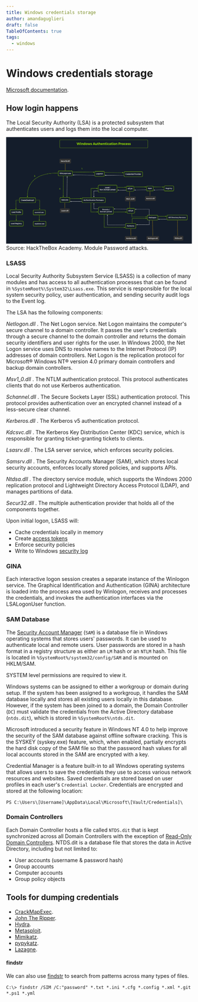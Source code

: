 ```yaml
---
title: Windows credentials storage
author: amandaguglieri
draft: false
TableOfContents: true
tags:
  - windows
---
```



# Windows credentials storage

[Microsoft documentation](https://learn.microsoft.com/en-us/windows-server/security/windows-authentication/credentials-processes-in-windows-authentication).

## How login happens

The Local Security Authority (LSA) is a protected subsystem that authenticates users and logs them into the local computer.

![Credential storage at windows](img/credential-storage.png)
Source: HackTheBox Academy. Module Password attacks.

### LSASS

Local Security Authority Subsystem Service (LSASS) is a collection of many modules and has access to all authentication processes that can be found in `%SystemRoot%\System32\Lsass.exe`. This service is responsible for the local system security policy, user authentication, and sending security audit logs to the Event log.

The LSA has the following components:

_Netlogon.dll_ . The Net Logon service. Net Logon maintains the computer's secure channel to a domain controller. It passes the user's credentials through a secure channel to the domain controller and returns the domain security identifiers and user rights for the user. In Windows 2000, the Net Logon service uses DNS to resolve names to the Internet Protocol (IP) addresses of domain controllers. Net Logon is the replication protocol for Microsoft® Windows NT® version 4.0 primary domain controllers and backup domain controllers.

_Msv1_0.dll_ . The NTLM authentication protocol. This protocol authenticates clients that do not use Kerberos authentication.

_Schannel.dll_ . The Secure Sockets Layer (SSL) authentication protocol. This protocol provides authentication over an encrypted channel instead of a less-secure clear channel.

_Kerberos.dll_ . The Kerberos v5 authentication protocol.

_Kdcsvc.dll_ . The Kerberos Key Distribution Center (KDC) service, which is responsible for granting ticket-granting tickets to clients.

_Lsasrv.dll_ . The LSA server service, which enforces security policies.

_Samsrv.dll_ . The Security Accounts Manager (SAM), which stores local security accounts, enforces locally stored policies, and supports APIs.

_Ntdsa.dll_ . The directory service module, which supports the Windows 2000 replication protocol and Lightweight Directory Access Protocol (LDAP), and manages partitions of data.

_Secur32.dll_ . The multiple authentication provider that holds all of the components together.

Upon initial logon, LSASS will:

- Cache credentials locally in memory
- Create [access tokens](https://docs.microsoft.com/en-us/windows/win32/secauthz/access-tokens)
- Enforce security policies
- Write to Windows [security log](https://docs.microsoft.com/en-us/windows/win32/eventlog/event-logging-security)




### GINA

Each interactive logon session creates a separate instance of the Winlogon service. The Graphical Identification and Authentication (GINA) architecture is loaded into the process area used by Winlogon, receives and processes the credentials, and invokes the authentication interfaces via the LSALogonUser function.

### SAM Database

The [Security Account Manager](https://docs.microsoft.com/en-us/previous-versions/windows/it-pro/windows-server-2003/cc756748(v=ws.10)?redirectedfrom=MSDN) (`SAM`) is a database file in Windows operating systems that stores users' passwords. It can be used to authenticate local and remote users. User passwords are stored in a hash format in a registry structure as either an `LM` hash or an `NTLM` hash. This file is located in `%SystemRoot%/system32/config/SAM` and is mounted on HKLM/SAM. 

SYSTEM level permissions are required to view it.

Windows systems can be assigned to either a workgroup or domain during setup. If the system has been assigned to a workgroup, it handles the SAM database locally and stores all existing users locally in this database. However, if the system has been joined to a domain, the Domain Controller (`DC`) must validate the credentials from the Active Directory database (`ntds.dit`), which is stored in `%SystemRoot%\ntds.dit`.

Microsoft introduced a security feature in Windows NT 4.0 to help improve the security of the SAM database against offline software cracking. This is the SYSKEY (syskey.exe) feature, which, when enabled, partially encrypts the hard disk copy of the SAM file so that the password hash values for all local accounts stored in the SAM are encrypted with a key.


Credential Manager is a feature built-in to all Windows operating systems that allows users to save the credentials they use to access various network resources and websites. Saved credentials are stored based on user profiles in each user's `Credential Locker`. Credentials are encrypted and stored at the following location:

```powershell-session
PS C:\Users\[Username]\AppData\Local\Microsoft\[Vault/Credentials]\
```

### Domain Controllers

Each Domain Controller hosts a file called `NTDS.dit` that is kept synchronized across all Domain Controllers with the exception of [Read-Only Domain Controllers](https://docs.microsoft.com/en-us/windows/win32/ad/rodc-and-active-directory-schema). NTDS.dit is a database file that stores the data in Active Directory, including but not limited to:

- User accounts (username & password hash)
- Group accounts
- Computer accounts
- Group policy objects


## Tools for dumping credentials

- [CrackMapExec](crackmapexec.md).
- [John The Ripper](john-the-ripper.md).
- [Hydra](hydra.md).
- [Metasploit](metasploit.md).
- [Mimikatz](mimikatz.md).
- [pypykatz](pypykatz.md).
- [Lazagne](lazagne.md).

#### findstr

We can also use [findstr](https://docs.microsoft.com/en-us/windows-server/administration/windows-commands/findstr) to search from patterns across many types of files.

```cmd-session
C:\> findstr /SIM /C:"password" *.txt *.ini *.cfg *.config *.xml *.git *.ps1 *.yml
```